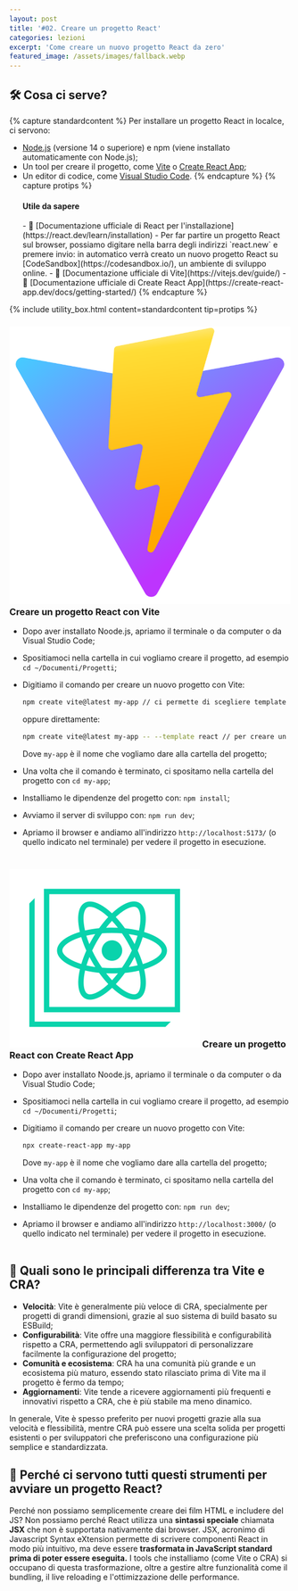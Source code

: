 ```yaml
---
layout: post
title: '#02. Creare un progetto React'
categories: lezioni
excerpt: 'Come creare un nuovo progetto React da zero'
featured_image: /assets/images/fallback.webp
---
```


## 🛠️ Cosa ci serve?

{% capture standardcontent %}
Per installare un progetto React in localce, ci servono:

- [Node.js](https://nodejs.org/en/) (versione 14 o superiore) e npm (viene installato automaticamente con Node.js);
- Un tool per creare il progetto, come [Vite](https://vitejs.dev/) o [Create React App](https://create-react-app.dev/);
- Un editor di codice, come [Visual Studio Code](https://code.visualstudio.com/).
  {% endcapture %}
  {% capture protips %}
  <h4>Utile da sapere</h4>
  - 🔗 [Documentazione ufficiale di React per l'installazione](https://react.dev/learn/installation)
  - Per far partire un progetto React sul browser, possiamo digitare nella barra degli indirizzi `react.new` e premere invio: in automatico verrà creato un nuovo progetto React su [CodeSandbox](https://codesandbox.io/), un ambiente di sviluppo online.
  - 🔗 [Documentazione ufficiale di Vite](https://vitejs.dev/guide/)
  - 🔗 [Documentazione ufficiale di Create React App](https://create-react-app.dev/docs/getting-started/)
  {% endcapture %}

{% include utility_box.html content=standardcontent tip=protips %}

### <img class="img-logo" src="/assets/images/vite.svg" alt="Vite Logo" /> Creare un progetto React con **Vite**

- Dopo aver installato Noode.js, apriamo il terminale o da computer o da Visual Studio Code;
- Spositiamoci nella cartella in cui vogliamo creare il progetto, ad esempio `cd ~/Documenti/Progetti`;
- Digitiamo il comando per creare un nuovo progetto con Vite:

  ```bash
  npm create vite@latest my-app // ci permette di scegliere template e configurazione
  ```

  oppure direttamente:

  ```bash
  npm create vite@latest my-app -- --template react // per creare un progetto React già configurato con JS
  ```

  Dove `my-app` è il nome che vogliamo dare alla cartella del progetto;

- Una volta che il comando è terminato, ci spositamo nella cartella del progetto con `cd my-app`;
- Installiamo le dipendenze del progetto con: `npm install`;
- Avviamo il server di sviluppo con: `npm run dev`;
- Apriamo il browser e andiamo all'indirizzo `http://localhost:5173/` (o quello indicato nel terminale) per vedere il progetto in esecuzione.
  <br/>
  <br/>

### <img class="img-logo" src="/assets/images/react-app.svg" alt="React App Logo" /> Creare un progetto React con **Create React App**

- Dopo aver installato Noode.js, apriamo il terminale o da computer o da Visual Studio Code;
- Spositiamoci nella cartella in cui vogliamo creare il progetto, ad esempio `cd ~/Documenti/Progetti`;
- Digitiamo il comando per creare un nuovo progetto con Vite:

  ```bash
  npx create-react-app my-app
  ```

  Dove `my-app` è il nome che vogliamo dare alla cartella del progetto;

- Una volta che il comando è terminato, ci spositamo nella cartella del progetto con `cd my-app`;
- Installiamo le dipendenze del progetto con: `npm run dev`;
- Apriamo il browser e andiamo all'indirizzo `http://localhost:3000/` (o quello indicato nel terminale) per vedere il progetto in esecuzione.
  <br/>
  <br/>

## 🤔 Quali sono le principali differenza tra Vite e CRA?

- **Velocità**: Vite è generalmente più veloce di CRA, specialmente per progetti di grandi dimensioni, grazie al suo sistema di build basato su ESBuild;
- **Configurabilità**: Vite offre una maggiore flessibilità e configurabilità rispetto a CRA, permettendo agli sviluppatori di personalizzare facilmente la configurazione del progetto;
- **Comunità e ecosistema**: CRA ha una comunità più grande e un ecosistema più maturo, essendo stato rilasciato prima di Vite ma il progetto è fermo da tempo;
- **Aggiornamenti**: Vite tende a ricevere aggiornamenti più frequenti e innovativi rispetto a CRA, che è più stabile ma meno dinamico.

In generale, Vite è spesso preferito per nuovi progetti grazie alla sua velocità e flessibilità, mentre CRA può essere una scelta solida per progetti esistenti o per sviluppatori che preferiscono una configurazione più semplice e standardizzata.

## 🤨 Perché ci servono tutti questi strumenti per avviare un progetto React?

Perché non possiamo semplicemente creare dei film HTML e includere del JS? Non possiamo perché React utilizza una **sintassi speciale** chiamata **JSX** che non è supportata nativamente dai browser. JSX, acronimo di Javascript Syntax eXtension permette di scrivere componenti React in modo più intuitivo, ma deve essere **trasformata in JavaScript standard prima di poter essere eseguita.**
I tools che installiamo (come Vite o CRA) si occupano di questa trasformazione, oltre a gestire altre funzionalità come il bundling, il live reloading e l'ottimizzazione delle performance.
